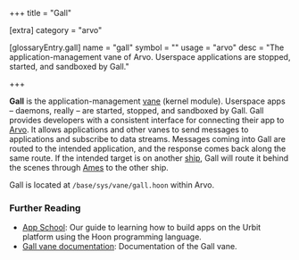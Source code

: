 +++
title = "Gall"

[extra]
category = "arvo"

[glossaryEntry.gall]
name = "gall"
symbol = ""
usage = "arvo"
desc = "The application-management vane of Arvo. Userspace applications are stopped, started, and sandboxed by Gall."

+++

**Gall** is the application-management [vane](/glossary/vane) (kernel
module). Userspace apps –⁠ daemons, really –⁠ are started, stopped, and sandboxed
by Gall. Gall provides developers with a consistent interface for connecting
their app to [Arvo](/glossary/arvo). It allows applications and other
vanes to send messages to applications and subscribe to data streams. Messages
coming into Gall are routed to the intended application, and the response comes
back along the same route. If the intended target is on another
[ship](/glossary/ship), Gall will route it behind the scenes through
[Ames](/glossary/ames) to the other ship.

Gall is located at `/base/sys/vane/gall.hoon` within Arvo.

### Further Reading

- [App School](/courses/app-school/): Our guide to learning how to build apps on the Urbit platform using the Hoon programming language.
- [Gall vane documentation](/system/kernel/gall/gall): Documentation of the Gall vane.
